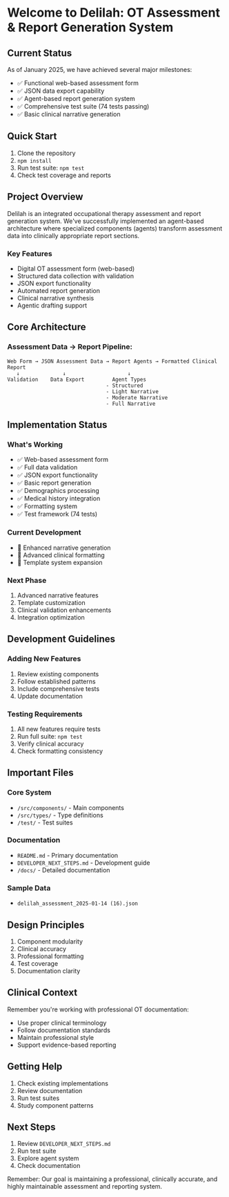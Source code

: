 # Welcome to Delilah: OT Assessment & Report Generation System

## Current Status
As of January 2025, we have achieved several major milestones:
- ✅ Functional web-based assessment form
- ✅ JSON data export capability
- ✅ Agent-based report generation system
- ✅ Comprehensive test suite (74 tests passing)
- ✅ Basic clinical narrative generation

## Quick Start
1. Clone the repository
2. `npm install`
3. Run test suite: `npm test`
4. Check test coverage and reports

## Project Overview
Delilah is an integrated occupational therapy assessment and report generation system. We've successfully implemented an agent-based architecture where specialized components (agents) transform assessment data into clinically appropriate report sections.

### Key Features
- Digital OT assessment form (web-based)
- Structured data collection with validation
- JSON export functionality
- Automated report generation
- Clinical narrative synthesis
- Agentic drafting support

## Core Architecture

### Assessment Data → Report Pipeline:
```
Web Form → JSON Assessment Data → Report Agents → Formatted Clinical Report
   ↓              ↓                    ↓
Validation    Data Export         Agent Types
                                - Structured
                                - Light Narrative
                                - Moderate Narrative
                                - Full Narrative
```

## Implementation Status

### What's Working
- ✅ Web-based assessment form
- ✅ Full data validation
- ✅ JSON export functionality
- ✅ Basic report generation
- ✅ Demographics processing
- ✅ Medical history integration
- ✅ Formatting system
- ✅ Test framework (74 tests)

### Current Development
- 🚧 Enhanced narrative generation
- 🚧 Advanced clinical formatting
- 🚧 Template system expansion

### Next Phase
1. Advanced narrative features
2. Template customization
3. Clinical validation enhancements
4. Integration optimization

## Development Guidelines

### Adding New Features
1. Review existing components
2. Follow established patterns
3. Include comprehensive tests
4. Update documentation

### Testing Requirements
1. All new features require tests
2. Run full suite: `npm test`
3. Verify clinical accuracy
4. Check formatting consistency

## Important Files

### Core System
- `/src/components/` - Main components
- `/src/types/` - Type definitions
- `/test/` - Test suites

### Documentation
- `README.md` - Primary documentation
- `DEVELOPER_NEXT_STEPS.md` - Development guide
- `/docs/` - Detailed documentation

### Sample Data
- `delilah_assessment_2025-01-14 (16).json`

## Design Principles
1. Component modularity
2. Clinical accuracy
3. Professional formatting
4. Test coverage
5. Documentation clarity

## Clinical Context
Remember you're working with professional OT documentation:
- Use proper clinical terminology
- Follow documentation standards
- Maintain professional style
- Support evidence-based reporting

## Getting Help
1. Check existing implementations
2. Review documentation
3. Run test suites
4. Study component patterns

## Next Steps
1. Review `DEVELOPER_NEXT_STEPS.md`
2. Run test suite
3. Explore agent system
4. Check documentation

Remember: Our goal is maintaining a professional, clinically accurate, and highly maintainable assessment and reporting system.